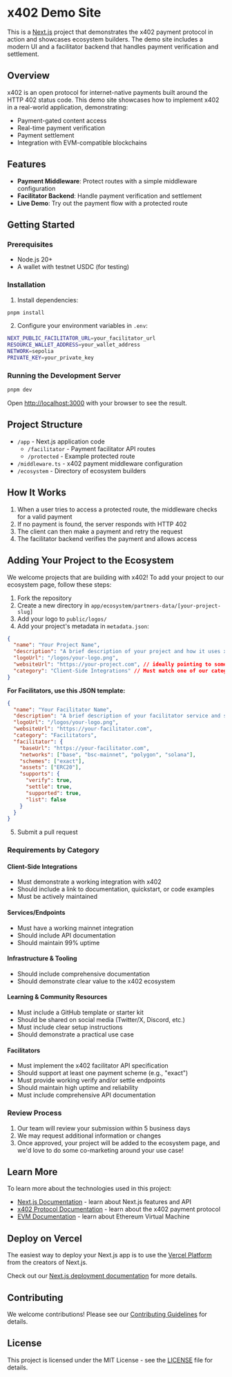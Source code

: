 # x402 Demo Site

This is a [Next.js](https://nextjs.org) project that demonstrates the x402 payment protocol in action and showcases ecosystem builders. The demo site includes a modern UI and a facilitator backend that handles payment verification and settlement.

## Overview

x402 is an open protocol for internet-native payments built around the HTTP 402 status code. This demo site showcases how to implement x402 in a real-world application, demonstrating:

- Payment-gated content access
- Real-time payment verification
- Payment settlement
- Integration with EVM-compatible blockchains

## Features

- **Payment Middleware**: Protect routes with a simple middleware configuration
- **Facilitator Backend**: Handle payment verification and settlement
- **Live Demo**: Try out the payment flow with a protected route

## Getting Started

### Prerequisites

- Node.js 20+
- A wallet with testnet USDC (for testing)

### Installation

1. Install dependencies:

  ```bash
  pnpm install
  ```

2. Configure your environment variables in `.env`:

  ```bash
  NEXT_PUBLIC_FACILITATOR_URL=your_facilitator_url
  RESOURCE_WALLET_ADDRESS=your_wallet_address
  NETWORK=sepolia
  PRIVATE_KEY=your_private_key
  ```

### Running the Development Server

```bash
pnpm dev
```

Open [http://localhost:3000](http://localhost:3000) with your browser to see the result.

## Project Structure

- `/app` - Next.js application code
  - `/facilitator` - Payment facilitator API routes
  - `/protected` - Example protected route
- `/middleware.ts` - x402 payment middleware configuration
- `/ecosystem` - Directory of ecosystem builders 

## How It Works

1. When a user tries to access a protected route, the middleware checks for a valid payment
2. If no payment is found, the server responds with HTTP 402
3. The client can then make a payment and retry the request
4. The facilitator backend verifies the payment and allows access

## Adding Your Project to the Ecosystem

We welcome projects that are building with x402! To add your project to our ecosystem page, follow these steps:

1. Fork the repository
2. Create a new directory in `app/ecosystem/partners-data/[your-project-slug]`
3. Add your logo to `public/logos/`
4. Add your project's metadata in `metadata.json`:

```json
{
  "name": "Your Project Name",
  "description": "A brief description of your project and how it uses x402",
  "logoUrl": "/logos/your-logo.png",
  "websiteUrl": "https://your-project.com", // ideally pointing to somehwere to learn more about the x402 integration
  "category": "Client-Side Integrations" // Must match one of our categories: - `Client-Side Integrations`, `Services/Endpoints`, `Infrastructure & Tooling`, `Learning & Community Resources`
}
```

**For Facilitators, use this JSON template:**

```json
{
  "name": "Your Facilitator Name",
  "description": "A brief description of your facilitator service and supported networks",
  "logoUrl": "/logos/your-logo.png",
  "websiteUrl": "https://your-facilitator.com",
  "category": "Facilitators",
  "facilitator": {
    "baseUrl": "https://your-facilitator.com",
    "networks": ["base", "bsc-mainnet", "polygon", "solana"],
    "schemes": ["exact"],
    "assets": ["ERC20"],
    "supports": {
      "verify": true,
      "settle": true,
      "supported": true,
      "list": false
    }
  }
}
```


5. Submit a pull request

### Requirements by Category

#### Client-Side Integrations
- Must demonstrate a working integration with x402
- Should include a link to documentation, quickstart, or code examples
- Must be actively maintained

#### Services/Endpoints
- Must have a working mainnet integration
- Should include API documentation
- Should maintain 99% uptime

#### Infrastructure & Tooling
- Should include comprehensive documentation
- Should demonstrate clear value to the x402 ecosystem

#### Learning & Community Resources
- Must include a GitHub template or starter kit
- Should be shared on social media (Twitter/X, Discord, etc.)
- Must include clear setup instructions
- Should demonstrate a practical use case

#### Facilitators
- Must implement the x402 facilitator API specification
- Should support at least one payment scheme (e.g., "exact")
- Must provide working verify and/or settle endpoints
- Should maintain high uptime and reliability
- Must include comprehensive API documentation

### Review Process

1. Our team will review your submission within 5 business days
2. We may request additional information or changes
3. Once approved, your project will be added to the ecosystem page, and we'd love to do some co-marketing around your use case! 

## Learn More

To learn more about the technologies used in this project:

- [Next.js Documentation](https://nextjs.org/docs) - learn about Next.js features and API
- [x402 Protocol Documentation](https://github.com/coinbase/x402) - learn about the x402 payment protocol
- [EVM Documentation](https://ethereum.org/en/developers/docs/) - learn about Ethereum Virtual Machine

## Deploy on Vercel

The easiest way to deploy your Next.js app is to use the [Vercel Platform](https://vercel.com/new?utm_medium=default-template&filter=next.js&utm_source=create-next-app&utm_campaign=create-next-app-readme) from the creators of Next.js.

Check out our [Next.js deployment documentation](https://nextjs.org/docs/app/building-your-application/deploying) for more details.

## Contributing

We welcome contributions! Please see our [Contributing Guidelines](https://github.com/coinbase/x402/blob/main/CONTRIBUTING.md) for details.

## License

This project is licensed under the MIT License - see the [LICENSE](https://github.com/coinbase/x402/blob/main/LICENSE) file for details.
